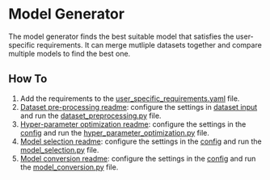 # Model Generator
The model generator finds the best suitable model that satisfies the user-specific requirements. It can merge mutliple datasets together and compare multiple models to find the best one.

## How To

1. Add the requirements to the [user_specific_requirements.yaml](user_specific_requirements.yaml) file.
1. [Dataset pre-processing readme](Dataset_preprocessing/readme.md): configure the settings in [dataset input](Dataset_preprocessing/dataset_input_config.yaml) and run the [dataset_preprocessing.py](dataset_preprocessing.py) file.
2. [Hyper-parameter optimization readme](Hyper_parameter_optimization/readme.md): configure the settings in the [config](Hyper_parameter_optimization/hyper_parameter_optimization_config.yaml) and run the [hyper_parameter_optimization.py](hyper_parameter_optimization.py) file.
3. [Model selection readme](Model_selection/readme.md): configure the settings in the [config](Model_selection/model_selection_config.yaml) and run the [model_selection.py](model_selection.py) file.
4. [Model conversion readme](Model_conversion/readme.md): configure the settings in the [config](Model_conversion/model_conversion_config.yaml) and run the [model_conversion.py](model_conversion.py) file.
